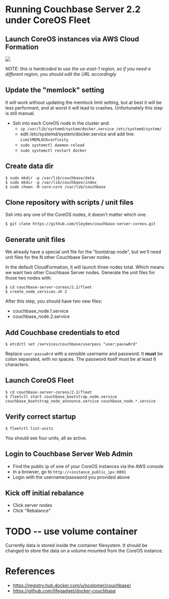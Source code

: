 # Running Couchbase Server 2.2 under CoreOS Fleet

## Launch CoreOS instances via AWS Cloud Formation

[<img src="https://s3.amazonaws.com/cloudformation-examples/cloudformation-launch-stack.png">](https://console.aws.amazon.com/cloudformation/home?region=us-east-1#cstack=sn%7ECouchbase-CoreOS%7Cturl%7Ehttp://tleyden-misc.s3.amazonaws.com/couchbase-coreos/coreos-stable-pv.template) 

*NOTE: this is hardcoded to use the us-east-1 region, so if you need a different region, you should edit the URL accordingly*

## Update the "memlock" setting

It will work without updating the memlock limit setting, but at best it will be less performant, and at worst it will lead to crashes.  Unfortunately this step is still manual.

* Ssh into each CoreOS node in the cluster and:
    * `cp /usr/lib/systemd/system/docker.service /etc/systemd/system/`
    * edit /etc/systemd/system/docker.service and add line: `LimitMEMLOCK=infinity`
    * `sudo systemctl daemon-reload`
    * `sudo systemctl restart docker`

## Create data dir

```
$ sudo mkdir -p /var/lib/couchbase/data
$ sudo mkdir -p /var/lib/couchbase/index
$ sudo chown -R core:core /var/lib/couchbase
```

## Clone repository with scripts / unit files

Ssh into any one of the CoreOS nodes, it doesn't matter which one.

```
$ git clone https://github.com/tleyden/couchbase-server-coreos.git
```

## Generate unit files

We already have a special unit file for the "bootstrap node", but we'll need unit files for the N other Couchbase Server nodes.

In the default CloudFormation, it will launch three nodes total.  Which means we want two other Couchbase Server nodes.  Generate the unit files for those two nodes with:

```
$ cd couchbase-server-coreos/2.2/fleet
$ create_node_services.sh 2
```

After this step, you should have two new files:

* couchbase_node.1.service
* couchbase_node.2.service

## Add Couchbase credentials to etcd

```
$ etcdctl set /services/couchbase/userpass "user:passw0rd"
```

Replace `user:passw0rd` with a sensible username and password.  It **must** be colon separated, with no spaces.  The password itself must be at least 6 characters.

## Launch CoreOS Fleet

```
$ cd couchbase-server-coreos/2.2/fleet
$ fleetctl start couchbase_bootstrap_node.service couchbase_bootstrap_node_announce.service couchbase_node.*.service
```

## Verify correct startup

```
$ fleetctl list-units
```

You should see four units, all as active.

## Login to Couchbase Server Web Admin

* Find the public ip of one of your CoreOS instances via the AWS console
* In a browser, go to `http://<instance_public_ip>:8091`
* Login with the username/password you provided above

## Kick off initial rebalance

* Click server nodes
* Click "Rebalance"

# TODO -- use volume container

Currently data is stored inside the container filesystem.  It should be changed to store the data on a volume mounted from the CoreOS instance.

# References

* https://registry.hub.docker.com/u/ncolomer/couchbase/
* https://github.com/lifegadget/docker-couchbase